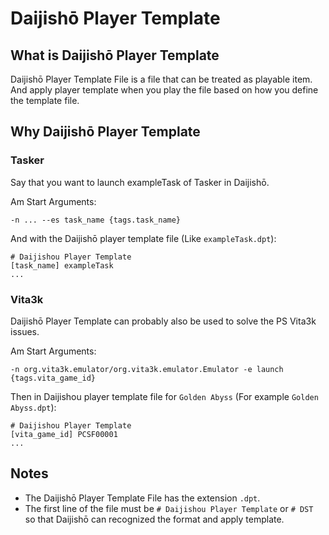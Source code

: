 # Daijishō Player Template
## What is Daijishō Player Template
Daijishō Player Template File is a file that can be treated as playable item. And apply player template when you play the file based on how you define the template file.

## Why Daijishō Player Template

### Tasker
Say that you want to launch exampleTask of Tasker in Daijishō.

Am Start Arguments:

 `-n ... --es task_name {tags.task_name}`

And with the Daijishō player template file (Like `exampleTask.dpt`):
```
# Daijishou Player Template
[task_name] exampleTask
...
```

### Vita3k
Daijishō Player Template can probably also be used to solve the PS Vita3k issues.

Am Start Arguments:

`-n org.vita3k.emulator/org.vita3k.emulator.Emulator -e launch {tags.vita_game_id}`

Then in Daijishou player template file for `Golden Abyss` (For example `Golden Abyss.dpt`):
```
# Daijishou Player Template
[vita_game_id] PCSF00001
...
```

## Notes
 - The Daijishō Player Template File has the extension `.dpt`. 
 - The first line of the file must be `# Daijishou Player Template` or `# DST` so that Daijishō can recognized the format and apply template.